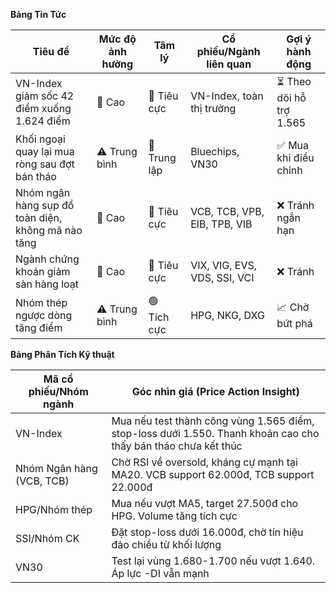**Bảng Tin Tức**

| Tiêu đề | Mức độ ảnh hưởng | Tâm lý | Cổ phiếu/Ngành liên quan | Gợi ý hành động |
|---------|------------------|--------|--------------------------|-----------------|
| VN-Index giảm sốc 42 điểm xuống 1.624 điểm | 🚨 Cao | 🔴 Tiêu cực | VN-Index, toàn thị trường | ⏳ Theo dõi hỗ trợ 1.565 |
| Khối ngoại quay lại mua ròng sau đợt bán tháo | ⚠️ Trung bình | 🔵 Trung lập | Bluechips, VN30 | ✅ Mua khi điều chỉnh |
| Nhóm ngân hàng sụp đổ toàn diện, không mã nào tăng | 🚨 Cao | 🔴 Tiêu cực | VCB, TCB, VPB, EIB, TPB, VIB | ❌ Tránh ngắn hạn |
| Ngành chứng khoán giảm sàn hàng loạt | 🚨 Cao | 🔴 Tiêu cực | VIX, VIG, EVS, VDS, SSI, VCI | ❌ Tránh |
| Nhóm thép ngược dòng tăng điểm | ⚠️ Trung bình | 🟢 Tích cực | HPG, NKG, DXG | 📈 Chờ bứt phá |

**Bảng Phân Tích Kỹ thuật**

| Mã cổ phiếu/Nhóm ngành | Góc nhìn giá (Price Action Insight) |
|------------------------|-------------------------------------|
| VN-Index | Mua nếu test thành công vùng 1.565 điểm, stop-loss dưới 1.550. Thanh khoản cao cho thấy bán tháo chưa kết thúc |
| Nhóm Ngân hàng (VCB, TCB) | Chờ RSI về oversold, kháng cự mạnh tại MA20. VCB support 62.000đ, TCB support 22.000đ |
| HPG/Nhóm thép | Mua nếu vượt MA5, target 27.500đ cho HPG. Volume tăng tích cực |
| SSI/Nhóm CK | Đặt stop-loss dưới 16.000đ, chờ tín hiệu đảo chiều từ khối lượng |
| VN30 | Test lại vùng 1.680-1.700 nếu vượt 1.640. Áp lực -DI vẫn mạnh |